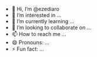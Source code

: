 - 👋 Hi, I’m @ezediaro
- 👀 I’m interested in ...
- 🌱 I’m currently learning ...
- 💞️ I’m looking to collaborate on ...
- 📫 How to reach me ...
- 😄 Pronouns: ...
- ⚡ Fun fact: ...

<!---
ezediaro/ezediaro is a ✨ special ✨ repository because its `README.md` (this file) appears on your GitHub profile.
You can click the Preview link to take a look at your changes.
--->
